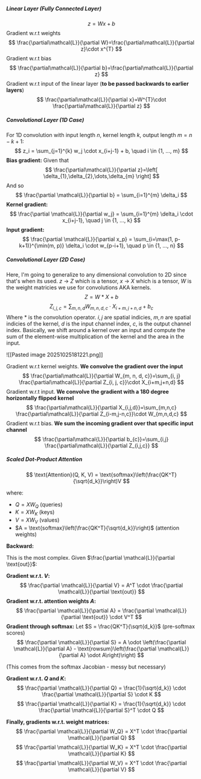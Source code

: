 ##### Linear Layer (Fully Connected Layer)
$$
z=Wx+b
$$
Gradient w.r.t weights
$$
\frac{\partial\mathcal{L}}{\partial W}=\frac{\partial\mathcal{L}}{\partial z}\cdot x^{T}
$$
Gradient w.r.t bias
$$
\frac{\partial\mathcal{L}}{\partial b}=\frac{\partial\mathcal{L}}{\partial z}
$$
Gradient w.r.t input of the linear layer (**to be passed backwards to earlier layers**)
$$
\frac{\partial\mathcal{L}}{\partial x}=W^{T}\cdot \frac{\partial\mathcal{L}}{\partial z}
$$
##### Convolutional Layer (1D Case)

For 1D convolution with input length $n$, kernel length $k$, output length $m = n - k + 1$:
$$
z_i = \sum_{j=1}^{k} w_j \cdot x_{i+j-1} + b, \quad i \in {1, ..., m}
$$
**Bias gradient:** 
Given that
$$
\frac{\partial\mathcal{L}}{\partial z}=\left[ \delta_{1},\delta_{2},\dots,\delta_{m} \right]
$$
And so
$$
\frac{\partial \mathcal{L}}{\partial b} = \sum_{i=1}^{m} \delta_i
$$
**Kernel gradient:** 
$$
\frac{\partial \mathcal{L}}{\partial w_j} = \sum_{i=1}^{m} \delta_i \cdot x_{i+j-1}, \quad j \in {1, ..., k}
$$
**Input gradient:** 
$$
\frac{\partial \mathcal{L}}{\partial x_p} = \sum_{i=\max(1, p-k+1)}^{\min(m, p)} \delta_i \cdot w_{p-i+1}, \quad p \in {1, ..., n}
$$
##### Convolutional Layer (2D Case)
Here, I'm going to generalize to any dimensional convolution to 2D since that's when its used. $z$ -> $Z$ which is a tensor, $x$ -> $X$ which is a tensor, $W$ is the weight matricies we use for convolutions AKA kernels.
$$
Z=W*X+b
$$
$$
Z_{i, j, c}=\sum_{m, n, d}W_{m, n, d, c}\cdot X_{i+m, j+n, d}+b_{c}
$$
Where $*$ is the convolution operator. $i,j$ are spatial indicies, $m, n$ are spatial indicies of the kernel, $d$ is the input channel index, $c$, is the output channel index. Basically, we shift around a kernel over an input and compute the sum of the element-wise multiplication of the kernel and the area in the input.

![[Pasted image 20251025181221.png]]

Gradient w.r.t kernel weights. **We convolve the gradient over the input**
$$
\frac{\partial\mathcal{L}}{\partial W_{m, n, d, c}}=\sum_{i, j} \frac{\partial\mathcal{L}}{\partial Z_{i, j, c}}\cdot X_{i+m,j+n,d}
$$
Gradient w.r.t input.  **We convolve the gradient with a 180 degree horizontally flipped kernel**
$$
\frac{\partial\mathcal{L}}{\partial X_{i,j,d}}=\sum_{m,n,c} \frac{\partial\mathcal{L}}{\partial Z_{i-m,j-n,c}}\cdot W_{m,n,d,c}
$$
Gradient w.r.t bias. **We sum the incoming gradient over that specific input channel**
$$
\frac{\partial\mathcal{L}}{\partial b_{c}}=\sum_{i,j} \frac{\partial\mathcal{L}}{\partial Z_{i,j,c}}
$$
##### Scaled Dot-Product Attention
$$
\text{Attention}(Q, K, V) = \text{softmax}\left(\frac{QK^T}{\sqrt{d_k}}\right)V
$$

where:

- $Q = XW_Q$ (queries)
- $K = XW_K$ (keys)
- $V = XW_V$ (values)
- $A = \text{softmax}\left(\frac{QK^T}{\sqrt{d_k}}\right)$ (attention weights)

**Backward:**

This is the most complex. Given $\frac{\partial \mathcal{L}}{\partial \text{out}}$:

**Gradient w.r.t. $V$:** 
$$
\frac{\partial \mathcal{L}}{\partial V} = A^T \cdot \frac{\partial \mathcal{L}}{\partial \text{out}}
$$
**Gradient w.r.t. attention weights $A$:** 
$$
\frac{\partial \mathcal{L}}{\partial A} = \frac{\partial \mathcal{L}}{\partial \text{out}} \cdot V^T
$$
**Gradient through softmax:** Let $S = \frac{QK^T}{\sqrt{d_k}}$ (pre-softmax scores)
$$
\frac{\partial \mathcal{L}}{\partial S} = A \odot \left(\frac{\partial \mathcal{L}}{\partial A} - \text{rowsum}\left(\frac{\partial \mathcal{L}}{\partial A} \odot A\right)\right)
$$

(This comes from the softmax Jacobian - messy but necessary)

**Gradient w.r.t. $Q$ and $K$:** 
$$
\frac{\partial \mathcal{L}}{\partial Q} = \frac{1}{\sqrt{d_k}} \cdot \frac{\partial \mathcal{L}}{\partial S} \cdot K
$$
$$
\frac{\partial \mathcal{L}}{\partial K} = \frac{1}{\sqrt{d_k}} \cdot \frac{\partial \mathcal{L}}{\partial S}^T \cdot Q
$$

**Finally, gradients w.r.t. weight matrices:** 
$$
\frac{\partial \mathcal{L}}{\partial W_Q} = X^T \cdot \frac{\partial \mathcal{L}}{\partial Q}
$$
$$
\frac{\partial \mathcal{L}}{\partial W_K} = X^T \cdot \frac{\partial \mathcal{L}}{\partial K}
$$
$$
\frac{\partial \mathcal{L}}{\partial W_V} = X^T \cdot \frac{\partial \mathcal{L}}{\partial V}
$$